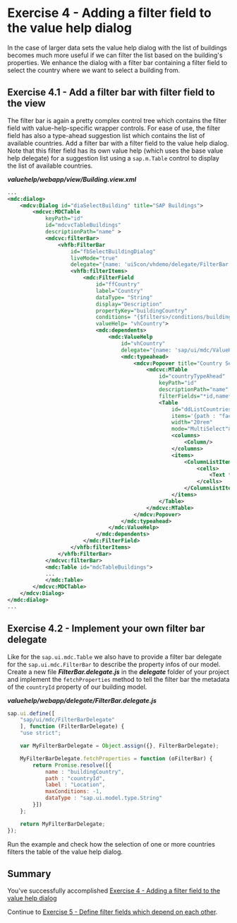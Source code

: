 # Exercise 4 - Adding a filter field to the value help dialog

In the case of larger data sets the value help dialog with the list of buildings becomes much more useful if we can filter the list based on the building's properties. We enhance the dialog with a filter bar containing a filter field to select the country where we want to select a building from. 

## Exercise 4.1 - Add a filter bar with filter field to the view
The filter bar is again a pretty complex control tree which contains the filter field with value-help-specific wrapper controls. For ease of use, the filter field has also a type-ahead suggestion list which contains the list of available countries. Add a filter bar with a filter field to the value help dialog. Note that this filter field has its own value help (which uses the base value help delegate) for a suggestion list using a `sap.m.Table` control to display the list of available countries. 

***valuehelp/webapp/view/Building.view.xml***

```xml
...
<mdc:dialog>
    <mdcv:Dialog id="diaSelectBuilding" title="SAP Buildings">
        <mdcvc:MDCTable 
            keyPath="id" 
            id="mdcvcTableBuildings" 
            descriptionPath="name" >
            <mdcvc:filterBar>
                <vhfb:FilterBar 
                    id="fbSelectBuildingDialog" 
                    liveMode="true" 
                    delegate="{name: 'ui5con/vhdemo/delegate/FilterBar.delegate', payload: {}}" >
                    <vhfb:filterItems>
                        <mdc:FilterField 
                            id="ffCountry" 
                            label="Country" 
                            dataType= "String" 
                            display="Description" 
                            propertyKey="buildingCountry" 
                            conditions= "{$filters>/conditions/buildingCountry}" 
                            valueHelp= "vhCountry">
                            <mdc:dependents>
                                <mdc:ValueHelp 
                                    id="vhCountry" 
                                    delegate="{name: 'sap/ui/mdc/ValueHelpDelegate', payload: {}}">
                                    <mdc:typeahead>
                                        <mdcv:Popover title="Country Selection">
                                            <mdcvc:MTable 
                                                id="countryTypeAhead" 
                                                keyPath="id" 
                                                descriptionPath="name" 
                                                filterFields="*id,name*">
                                                <Table  
                                                    id="ddListCountries" 
                                                    items='{path : "facilities>/countries", sorter: { path: "name", ascending: "true" }  }' 
                                                    width="20rem" 
                                                    mode="MultiSelect">
                                                    <columns>
                                                        <Column/>
                                                    </columns>
                                                    <items>
                                                        <ColumnListItem type="Active">
                                                            <cells>
                                                                <Text text="{facilities>name}"/>
                                                            </cells>
                                                        </ColumnListItem>
                                                    </items>
                                                </Table>
                                            </mdcvc:MTable>
                                        </mdcv:Popover>
                                    </mdc:typeahead>                                                        
                                </mdc:ValueHelp>
                            </mdc:dependents>
                        </mdc:FilterField>
                    </vhfb:filterItems>
                </vhfb:FilterBar>
            </mdcvc:filterBar>
            <mdc:Table id="mdcTableBuildings">
            ...
            </mdc:Table>
        </mdcvc:MDCTable>
    </mdcv:Dialog>
</mdc:dialog>
...
```

## Exercise 4.2 - Implement your own filter bar delegate
Like for the `sap.ui.mdc.Table` we also have to provide a filter bar delegate for the `sap.ui.mdc.FilterBar` to describe the property infos of our model. 
Create a new file ***FilterBar.delegate.js*** in the ***delegate*** folder of your project and implement the `fetchProperties` method to tell the filter bar the metadata of the `countryId` property of our building model.

***valuehelp/webapp/delegate/FilterBar.delegate.js***

```javascript
sap.ui.define([
	"sap/ui/mdc/FilterBarDelegate"
	], function (FilterBarDelegate) {
	"use strict";

	var MyFilterBarDelegate = Object.assign({}, FilterBarDelegate);

    MyFilterBarDelegate.fetchProperties = function (oFilterBar) {
		return Promise.resolve([{
			name : "buildingCountry",
			path : "countryId",
			label : "Location",
			maxConditions: -1,
			dataType : "sap.ui.model.type.String"
		}])
	};

	return MyFilterBarDelegate;
});
```

Run the example and check how the selection of one or more countries filters the table of the value help dialog.
## Summary

You've successfully accomplished [Exercise 4 - Adding a filter field to the value help dialog](#exercise-3---adding-a-filter-field-to-the-value-help-dialog)

Continue to [Exercise 5 - Define filter fields which depend on each other](../ex5/README.md).